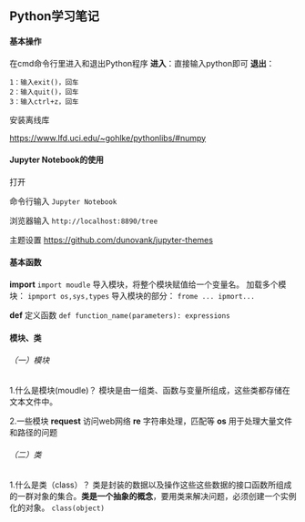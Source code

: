 ## Python学习笔记

#### 基本操作

在cmd命令行里进入和退出Python程序
**进入**：直接输入python即可
**退出**：
```
1：输入exit()，回车
2：输入quit()，回车
3：输入ctrl+z，回车
```

安装离线库

<https://www.lfd.uci.edu/~gohlke/pythonlibs/#numpy>

#### Jupyter Notebook的使用

打开

命令行输入	 `Jupyter Notebook`

浏览器输入	 `http://localhost:8890/tree`

主题设置		<https://github.com/dunovank/jupyter-themes> 





#### 基本函数

**import**
`import moudle`
导入模块，将整个模块赋值给一个变量名。
加载多个模块：
`ipmport os,sys,types`
导入模块的部分：
`frome ... ipmort...`

**def**		定义函数
`def function_name(parameters):
	expressions`




#### 模块、类
###### （一）模块

1.什么是模块(moudle)？
模块是由一组类、函数与变量所组成，这些类都存储在文本文件中。

2.一些模块
**request**		访问web网络
**re**			字符串处理，匹配等
**os**			用于处理大量文件和路径的问题

###### （二）类

1.什么是类（class）？
类是封装的数据以及操作这些这些数据的接口函数所组成的一群对象的集合。**类是一个抽象的概念**，要用类来解决问题，必须创建一个实例化的对象。
`class(object)`